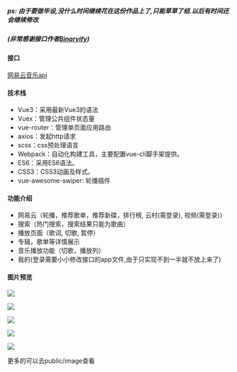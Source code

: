 ##### ps:  由于要做毕设,没什么时间继续花在这份作品上了,只能草草了结.以后有时间还会继续修改

#####       (非常感谢接口作者[Binaryify](https://github.com/Binaryify))

#### 接口

 [网易云音乐api ](http://musicapi.leanapp.cn/)

#### 技术栈

- Vue3：采用最新Vue3的语法
- Vuex：管理公共组件状态量
- vue-router：管理单页面应用路由
- axios：发起http请求
- scss：css预处理语言
- Webpack：自动化构建工具，主要配置vue-cli脚手架提供。
- ES6：采用ES6语法。
- CSS3：CSS3动画及样式。
- vue-awesome-swiper: 轮播插件

#### 功能介绍

- 网易云（轮播，推荐歌单，推荐新碟，排行榜,  云村(需登录),  视频(需登录)）
- 搜索（热门搜索，搜索结果只能为歌曲）
- 播放页面（歌词, 切歌, 暂停）
- 专辑，歌单等详情展示
- 音乐播放功能（切歌，播放列）
- 我的(登录需要小小修改接口的app文件,由于只实现不到一半就不放上来了)

####  图片预览



![](https://raw.githubusercontent.com/moAxuan/wangyiyun/master/public/images/2019-12-27_200734.png)

![](https://raw.githubusercontent.com/moAxuan/wangyiyun/master/public/images/2019-12-27_200820.png)

![](https://raw.githubusercontent.com/moAxuan/wangyiyun/master/public/images/2019-12-27_200753.png)

![](https://raw.githubusercontent.com/moAxuan/wangyiyun/master/public/images/2019-12-27_200836.png)

![](https://raw.githubusercontent.com/moAxuan/wangyiyun/master/public/images/2019-12-27_200853.png)

更多的可以去public/image查看






